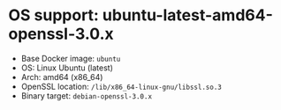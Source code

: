 # OS support: ubuntu-latest-amd64-openssl-3.0.x

- Base Docker image: `ubuntu`
- OS: Linux Ubuntu (latest)
- Arch: amd64 (x86_64)
- OpenSSL location: `/lib/x86_64-linux-gnu/libssl.so.3`
- Binary target: `debian-openssl-3.0.x`
